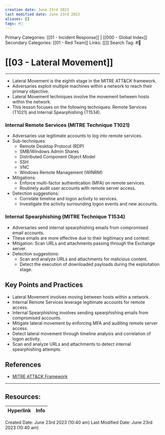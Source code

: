 ```yaml
---
creation date: June 23rd 2023
last modified date: June 23rd 2023
aliases: []
tags: #📖
---
```


Primary Categories: [[01 - Incident Response]] | [[000 - Global Index]] 
Secondary Categories: [[01 - Red Team]] 
Links: [[]] 
Search Tag: #📖  

# [[03 - Lateral Movement]]  
---

- Lateral Movement is the eighth stage in the MITRE ATT&CK framework.
- Adversaries exploit multiple machines within a network to reach their primary objective.
- Lateral Movement techniques involve the movement between hosts within the network.
- This lesson focuses on the following techniques: Remote Services (T1021) and Internal Spearphishing (T1534).

### Internal Remote Services (MITRE Technique T1021)

- Adversaries use legitimate accounts to log into remote services.
- Sub-techniques:
    - Remote Desktop Protocol (RDP)
    - SMB/Windows Admin Shares
    - Distributed Component Object Model
    - SSH
    - VNC
    - Windows Remote Management (WINRM)
- Mitigations:
    - Enforce multi-factor authentication (MFA) on remote services.
    - Routinely audit user accounts with remote server access.
- Detection suggestions:
    - Correlate timeline and logon activity to services.
    - Investigate the activity surrounding logon events and new accounts.

### Internal Spearphishing (MITRE Technique T1534)

- Adversaries send internal spearphishing emails from compromised email accounts.
- These emails are more effective due to their legitimacy and context.
- Mitigation: Scan URLs and attachments passing through the Exchange server.
- Detection suggestions:
    - Scan and analyze URLs and attachments for malicious content.
    - Detect the execution of downloaded payloads during the exploitation stage.

## Key Points and Practices

- Lateral Movement involves moving between hosts within a network.
- Internal Remote Services leverage legitimate accounts for remote access.
- Internal Spearphishing involves sending spearphishing emails from compromised accounts.
- Mitigate lateral movement by enforcing MFA and auditing remote server access.
- Detect lateral movement through timeline analysis and correlation of logon activity.
- Scan and analyze URLs and attachments to detect internal spearphishing attempts.

## References

- [MITRE ATT&CK Framework](https://attack.mitre.org/)


___

## Resources:

| Hyperlink | Info |
| --------- | ---- |


Created Date: June 23rd 2023 (10:40 am) 
Last Modified Date: June 23rd 2023 (10:40 am)
